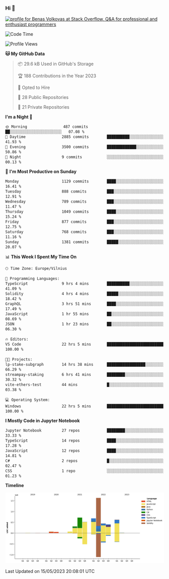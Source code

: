 ### Hi 👋
<a href="https://stackoverflow.com/users/14954249/benas-volkovas"><img src="https://stackoverflow.com/users/flair/14954249.png?theme=dark" width="208" height="58" alt="profile for Benas Volkovas at Stack Overflow, Q&amp;A for professional and enthusiast programmers" title="profile for Benas Volkovas at Stack Overflow, Q&amp;A for professional and enthusiast programmers"></a>

<!--START_SECTION:waka-->
![Code Time](http://img.shields.io/badge/Code%20Time-1%2C456%20hrs%203%20mins-blue)

![Profile Views](http://img.shields.io/badge/Profile%20Views-0-blue)

**🐱 My GitHub Data** 

> 📦 29.6 kB Used in GitHub's Storage 
 > 
> 🏆 188 Contributions in the Year 2023
 > 
> 💼 Opted to Hire
 > 
> 📜 28 Public Repositories 
 > 
> 🔑 21 Private Repositories 
 > 
**I'm a Night 🦉** 

```text
🌞 Morning                487 commits         ██░░░░░░░░░░░░░░░░░░░░░░░   07.08 % 
🌆 Daytime                2885 commits        ██████████░░░░░░░░░░░░░░░   41.93 % 
🌃 Evening                3500 commits        █████████████░░░░░░░░░░░░   50.86 % 
🌙 Night                  9 commits           ░░░░░░░░░░░░░░░░░░░░░░░░░   00.13 % 
```
📅 **I'm Most Productive on Sunday** 

```text
Monday                   1129 commits        ████░░░░░░░░░░░░░░░░░░░░░   16.41 % 
Tuesday                  888 commits         ███░░░░░░░░░░░░░░░░░░░░░░   12.91 % 
Wednesday                789 commits         ███░░░░░░░░░░░░░░░░░░░░░░   11.47 % 
Thursday                 1049 commits        ████░░░░░░░░░░░░░░░░░░░░░   15.24 % 
Friday                   877 commits         ███░░░░░░░░░░░░░░░░░░░░░░   12.75 % 
Saturday                 768 commits         ███░░░░░░░░░░░░░░░░░░░░░░   11.16 % 
Sunday                   1381 commits        █████░░░░░░░░░░░░░░░░░░░░   20.07 % 
```


📊 **This Week I Spent My Time On** 

```text
🕑︎ Time Zone: Europe/Vilnius

💬 Programming Languages: 
TypeScript               9 hrs 4 mins        ██████████░░░░░░░░░░░░░░░   41.09 % 
Solidity                 4 hrs 4 mins        █████░░░░░░░░░░░░░░░░░░░░   18.42 % 
GraphQL                  3 hrs 51 mins       ████░░░░░░░░░░░░░░░░░░░░░   17.49 % 
JavaScript               1 hr 55 mins        ██░░░░░░░░░░░░░░░░░░░░░░░   08.69 % 
JSON                     1 hr 23 mins        ██░░░░░░░░░░░░░░░░░░░░░░░   06.30 % 

🔥 Editors: 
VS Code                  22 hrs 5 mins       █████████████████████████   100.00 % 

🐱‍💻 Projects: 
lp-stake-subgraph        14 hrs 38 mins      █████████████████░░░░░░░░   66.29 % 
streampay-staking        6 hrs 41 mins       ████████░░░░░░░░░░░░░░░░░   30.32 % 
vite-ethers-test         44 mins             █░░░░░░░░░░░░░░░░░░░░░░░░   03.38 % 

💻 Operating System: 
Windows                  22 hrs 5 mins       █████████████████████████   100.00 % 
```

**I Mostly Code in Jupyter Notebook** 

```text
Jupyter Notebook         27 repos            ████████░░░░░░░░░░░░░░░░░   33.33 % 
TypeScript               14 repos            ████░░░░░░░░░░░░░░░░░░░░░   17.28 % 
JavaScript               12 repos            ████░░░░░░░░░░░░░░░░░░░░░   14.81 % 
C#                       2 repos             █░░░░░░░░░░░░░░░░░░░░░░░░   02.47 % 
CSS                      1 repo              ░░░░░░░░░░░░░░░░░░░░░░░░░   01.23 % 
```



**Timeline**

![Lines of Code chart](https://raw.githubusercontent.com/BenasVolkovas/BenasVolkovas/main/assets/bar_graph.png)


 Last Updated on 15/05/2023 20:08:01 UTC
<!--END_SECTION:waka-->
